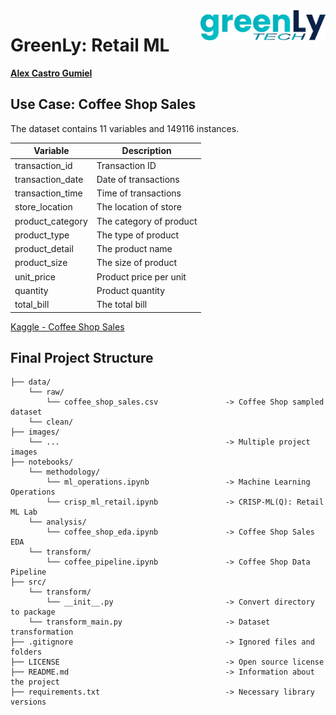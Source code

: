 <img align="right" src="images/greenly_tech.png" width="200px">

# GreenLy: Retail ML

[**Alex Castro Gumiel**](https://www.linkedin.com/in/alex-castro-gumiel/)

## Use Case: Coffee Shop Sales

The dataset contains 11 variables and 149116 instances.

|Variable|Description|
|--------|-----------|
|transaction_id|Transaction ID|
|transaction_date|Date of transactions|
|transaction_time|Time of transactions|
|store_location|The location of store|
|product_category|The category of product|
|product_type|The type of product|
|product_detail|The product name|	
|product_size|The size of product|
|unit_price|Product price per unit|
|quantity|Product quantity|
|total_bill|The total bill|

[Kaggle - Coffee Shop Sales](https://www.kaggle.com/datasets/divu2001/coffee-shop-sales-analysis)

## Final Project Structure

    ├── data/
        └── raw/
            └── coffee_shop_sales.csv               -> Coffee Shop sampled dataset
        └── clean/
    ├── images/
        └── ...                                     -> Multiple project images
    ├── notebooks/
        └── methodology/
            └── ml_operations.ipynb                 -> Machine Learning Operations
            └── crisp_ml_retail.ipynb               -> CRISP-ML(Q): Retail ML Lab
        └── analysis/
            └── coffee_shop_eda.ipynb               -> Coffee Shop Sales EDA
        └── transform/
            └── coffee_pipeline.ipynb               -> Coffee Shop Data Pipeline
    ├── src/
        └── transform/
            └── __init__.py                         -> Convert directory to package
        └── transform_main.py                       -> Dataset transformation
    ├── .gitignore                                  -> Ignored files and folders
    ├── LICENSE                                     -> Open source license
    ├── README.md                                   -> Information about the project
    ├── requirements.txt                            -> Necessary library versions
